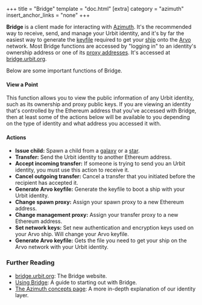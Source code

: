 +++
title = "Bridge"
template = "doc.html"
[extra]
category = "azimuth"
insert_anchor_links = "none"
+++

**Bridge** is a client made for interacting with [Azimuth](../azimuth). It's the recommended way to receive, send, and manage your Urbit identity, and it's by far the easiest way to generate the [keyfile](../keyfile) required to get your [ship](../ship) onto the [Arvo](../arvo) network. Most Bridge functions are accessed by "logging in" to an identity's ownership address or one of its [proxy addresses](../proxies). It's accessed at [bridge.urbit.org](https://bridge.urbit.org/).

Below are some important functions of Bridge.

#### View a Point

This function allows you to view the public information of any Urbit identity, such as its ownership and proxy public keys. If you are viewing an identity that's controlled by the Ethereum address that you've accessed with Bridge, then at least some of the actions below will be available to you depending on the type of identity and what address you accessed it with.

#### Actions

- **Issue child:** Spawn a child from a [galaxy](../galaxy) or a [star](../star).
- **Transfer:** Send the Urbit identity to another Ethereum address.
- **Accept incoming transfer:** If someone is trying to send you an Urbit identity, you must use this action to receive it.
- **Cancel outgoing transfer:** Cancel a transfer that you initiated before the recipient has accepted it.
- **Generate Arvo keyfile:** Generate the keyfile to boot a ship with your Urbit identity.
- **Change spawn proxy:** Assign your spawn proxy to a new Ethereum address.
- **Change management proxy:** Assign your transfer proxy to a new Ethereum address.
- **Set network keys:** Set new authentication and encryption keys used on your Arvo ship. Will change your Arvo keyfile.
- **Generate Arvo keyfile:** Gets the file you need to get your ship on the Arvo network with your Urbit identity.

### Further Reading

- [bridge.urbit.org](https://bridge.urbit.org/): The Bridge website.
- [Using Bridge](@/using/operations/using-bridge.md): A guide to starting out with Bridge.
- [The Azimuth concepts page](@/docs/tutorials/concepts/azimuth.md): A more in-depth explanation of our identity layer.
